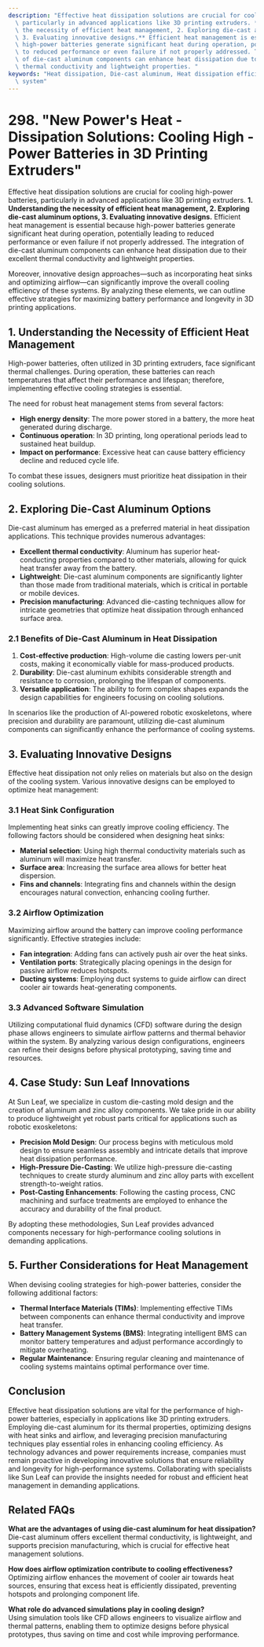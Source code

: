 ```yaml
---
description: "Effective heat dissipation solutions are crucial for cooling high-power batteries,\
  \ particularly in advanced applications like 3D printing extruders. **1. Understanding\
  \ the necessity of efficient heat management, 2. Exploring die-cast aluminum options,\
  \ 3. Evaluating innovative designs.** Efficient heat management is essential because\
  \ high-power batteries generate significant heat during operation, potentially leading\
  \ to reduced performance or even failure if not properly addressed. The integration\
  \ of die-cast aluminum components can enhance heat dissipation due to their excellent\
  \ thermal conductivity and lightweight properties. "
keywords: "Heat dissipation, Die-cast aluminum, Heat dissipation efficiency, Heat dissipation\
  \ system"
---
```

# 298. "New Power's Heat - Dissipation Solutions: Cooling High - Power Batteries in 3D Printing Extruders"

Effective heat dissipation solutions are crucial for cooling high-power batteries, particularly in advanced applications like 3D printing extruders. **1. Understanding the necessity of efficient heat management, 2. Exploring die-cast aluminum options, 3. Evaluating innovative designs.** Efficient heat management is essential because high-power batteries generate significant heat during operation, potentially leading to reduced performance or even failure if not properly addressed. The integration of die-cast aluminum components can enhance heat dissipation due to their excellent thermal conductivity and lightweight properties. 

Moreover, innovative design approaches—such as incorporating heat sinks and optimizing airflow—can significantly improve the overall cooling efficiency of these systems. By analyzing these elements, we can outline effective strategies for maximizing battery performance and longevity in 3D printing applications.

## **1. Understanding the Necessity of Efficient Heat Management**

High-power batteries, often utilized in 3D printing extruders, face significant thermal challenges. During operation, these batteries can reach temperatures that affect their performance and lifespan; therefore, implementing effective cooling strategies is essential. 

The need for robust heat management stems from several factors:

- **High energy density**: The more power stored in a battery, the more heat generated during discharge.
- **Continuous operation**: In 3D printing, long operational periods lead to sustained heat buildup.
- **Impact on performance**: Excessive heat can cause battery efficiency decline and reduced cycle life.

To combat these issues, designers must prioritize heat dissipation in their cooling solutions. 

## **2. Exploring Die-Cast Aluminum Options**

Die-cast aluminum has emerged as a preferred material in heat dissipation applications. This technique provides numerous advantages:

- **Excellent thermal conductivity**: Aluminum has superior heat-conducting properties compared to other materials, allowing for quick heat transfer away from the battery.
- **Lightweight**: Die-cast aluminum components are significantly lighter than those made from traditional materials, which is critical in portable or mobile devices.
- **Precision manufacturing**: Advanced die-casting techniques allow for intricate geometries that optimize heat dissipation through enhanced surface area.

### **2.1 Benefits of Die-Cast Aluminum in Heat Dissipation**

1. **Cost-effective production**: High-volume die casting lowers per-unit costs, making it economically viable for mass-produced products.
2. **Durability**: Die-cast aluminum exhibits considerable strength and resistance to corrosion, prolonging the lifespan of components.
3. **Versatile application**: The ability to form complex shapes expands the design capabilities for engineers focusing on cooling solutions.

In scenarios like the production of AI-powered robotic exoskeletons, where precision and durability are paramount, utilizing die-cast aluminum components can significantly enhance the performance of cooling systems.

## **3. Evaluating Innovative Designs**

Effective heat dissipation not only relies on materials but also on the design of the cooling system. Various innovative designs can be employed to optimize heat management:

### **3.1 Heat Sink Configuration**

Implementing heat sinks can greatly improve cooling efficiency. The following factors should be considered when designing heat sinks:

- **Material selection**: Using high thermal conductivity materials such as aluminum will maximize heat transfer.
- **Surface area**: Increasing the surface area allows for better heat dispersion.
- **Fins and channels**: Integrating fins and channels within the design encourages natural convection, enhancing cooling further.

### **3.2 Airflow Optimization**

Maximizing airflow around the battery can improve cooling performance significantly. Effective strategies include:

- **Fan integration**: Adding fans can actively push air over the heat sinks.
- **Ventilation ports**: Strategically placing openings in the design for passive airflow reduces hotspots.
- **Ducting systems**: Employing duct systems to guide airflow can direct cooler air towards heat-generating components.

### **3.3 Advanced Software Simulation**

Utilizing computational fluid dynamics (CFD) software during the design phase allows engineers to simulate airflow patterns and thermal behavior within the system. By analyzing various design configurations, engineers can refine their designs before physical prototyping, saving time and resources.

## **4. Case Study: Sun Leaf Innovations**

At Sun Leaf, we specialize in custom die-casting mold design and the creation of aluminum and zinc alloy components. We take pride in our ability to produce lightweight yet robust parts critical for applications such as robotic exoskeletons:

- **Precision Mold Design**: Our process begins with meticulous mold design to ensure seamless assembly and intricate details that improve heat dissipation performance.
- **High-Pressure Die-Casting**: We utilize high-pressure die-casting techniques to create sturdy aluminum and zinc alloy parts with excellent strength-to-weight ratios.
- **Post-Casting Enhancements**: Following the casting process, CNC machining and surface treatments are employed to enhance the accuracy and durability of the final product.

By adopting these methodologies, Sun Leaf provides advanced components necessary for high-performance cooling solutions in demanding applications.

## **5. Further Considerations for Heat Management**

When devising cooling strategies for high-power batteries, consider the following additional factors:

- **Thermal Interface Materials (TIMs)**: Implementing effective TIMs between components can enhance thermal conductivity and improve heat transfer.
- **Battery Management Systems (BMS)**: Integrating intelligent BMS can monitor battery temperatures and adjust performance accordingly to mitigate overheating.
- **Regular Maintenance**: Ensuring regular cleaning and maintenance of cooling systems maintains optimal performance over time.

## **Conclusion**

Effective heat dissipation solutions are vital for the performance of high-power batteries, especially in applications like 3D printing extruders. Employing die-cast aluminum for its thermal properties, optimizing designs with heat sinks and airflow, and leveraging precision manufacturing techniques play essential roles in enhancing cooling efficiency. As technology advances and power requirements increase, companies must remain proactive in developing innovative solutions that ensure reliability and longevity for high-performance systems. Collaborating with specialists like Sun Leaf can provide the insights needed for robust and efficient heat management in demanding applications.

## Related FAQs

**What are the advantages of using die-cast aluminum for heat dissipation?**  
Die-cast aluminum offers excellent thermal conductivity, is lightweight, and supports precision manufacturing, which is crucial for effective heat management solutions.

**How does airflow optimization contribute to cooling effectiveness?**  
Optimizing airflow enhances the movement of cooler air towards heat sources, ensuring that excess heat is efficiently dissipated, preventing hotspots and prolonging component life.

**What role do advanced simulations play in cooling design?**  
Using simulation tools like CFD allows engineers to visualize airflow and thermal patterns, enabling them to optimize designs before physical prototypes, thus saving on time and cost while improving performance.
